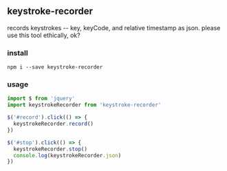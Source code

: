 ## keystroke-recorder

records keystrokes -- key, keyCode, and relative timestamp as json. please use this tool ethically, ok?

### install

`npm i --save keystroke-recorder`

### usage

```js
import $ from 'jquery'
import keystrokeRecorder from 'keystroke-recorder'

$('#record').click(() => {
  keystrokeRecorder.record()
})

$('#stop').click(() => {
  keystrokeRecorder.stop()
  console.log(keystrokeRecorder.json)
})

```
